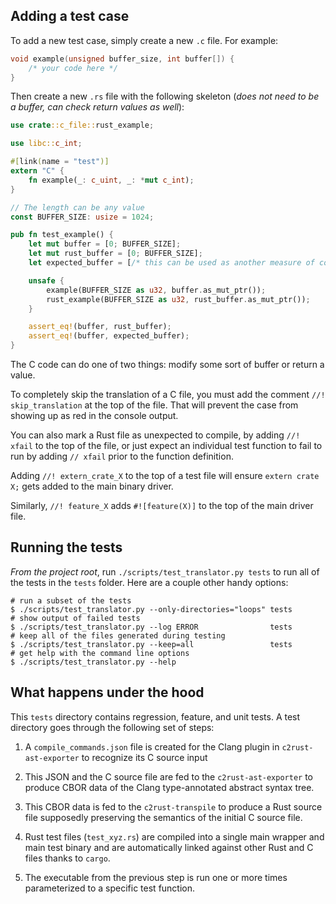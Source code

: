 ## Adding a test case

To add a new test case, simply create a new `.c` file. For example:

```c
void example(unsigned buffer_size, int buffer[]) {
    /* your code here */
}
```

Then create a new `.rs` file with the following skeleton (_does not need to be a buffer, can check return values as well_):

```rust
use crate::c_file::rust_example;

use libc::c_int;

#[link(name = "test")]
extern "C" {
    fn example(_: c_uint, _: *mut c_int);
}

// The length can be any value
const BUFFER_SIZE: usize = 1024;

pub fn test_example() {
    let mut buffer = [0; BUFFER_SIZE];
    let mut rust_buffer = [0; BUFFER_SIZE];
    let expected_buffer = [/* this can be used as another measure of correctness */];

    unsafe {
        example(BUFFER_SIZE as u32, buffer.as_mut_ptr());
        rust_example(BUFFER_SIZE as u32, rust_buffer.as_mut_ptr());
    }

    assert_eq!(buffer, rust_buffer);
    assert_eq!(buffer, expected_buffer);
}
```

The C code can do one of two things: modify some sort of buffer or return a value.

To completely skip the translation of a C file, you must add the comment `//! skip_translation` at the top of the file. That will prevent the case from showing up as red in the console output.

You can also mark a Rust file as unexpected to compile, by adding `//! xfail` to the top of the file, or just expect an individual test function to fail to run by adding `// xfail` prior to the function definition.

Adding `//! extern_crate_X` to the top of a test file will ensure `extern crate X;` gets added to the main binary driver.

Similarly, `//! feature_X` adds `#![feature(X)]` to the top of the main driver file.

## Running the tests

_From the project root_, run `./scripts/test_translator.py tests` to run all of the tests in the
`tests` folder. Here are a couple other handy options:

```shell
# run a subset of the tests
$ ./scripts/test_translator.py --only-directories="loops" tests
# show output of failed tests
$ ./scripts/test_translator.py --log ERROR                tests
# keep all of the files generated during testing
$ ./scripts/test_translator.py --keep=all                 tests
# get help with the command line options
$ ./scripts/test_translator.py --help
```

## What happens under the hood

This `tests` directory contains regression, feature, and unit tests. A test directory goes through the following set of steps:

  1. A `compile_commands.json` file is created for the Clang plugin in `c2rust-ast-exporter` to recognize its C source input

  2. This JSON and the C source file are fed to the `c2rust-ast-exporter` to produce CBOR data of the Clang type-annotated abstract syntax tree.

  3. This CBOR data is fed to the `c2rust-transpile` to produce a Rust source file supposedly preserving the semantics of the initial C source file.

  4. Rust test files (`test_xyz.rs`) are compiled into a single main wrapper and main test binary and are automatically linked against other Rust and C files thanks to `cargo`.

  5. The executable from the previous step is run one or more times parameterized to a specific test function.
